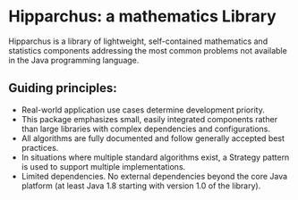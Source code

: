 # Hipparchus: a mathematics Library

 Hipparchus is a library of lightweight, self-contained
 mathematics and statistics components addressing the most common
 problems not available in the Java programming language.

## Guiding principles:

  * Real-world application use cases determine development priority.
  * This package emphasizes small, easily integrated components
     rather than large libraries with complex dependencies and
     configurations.
  * All algorithms are fully documented and follow generally
     accepted best practices.
  * In situations where multiple standard algorithms exist, a
     Strategy pattern is used to support multiple implementations.
  * Limited dependencies. No external dependencies beyond the
     core Java platform (at least Java 1.8 starting with version
     1.0 of the library).
